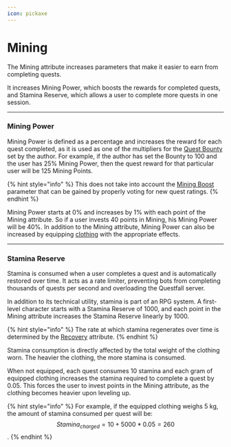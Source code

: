 ```yaml
---
icon: pickaxe
---
```


# Mining

The Mining attribute increases parameters that make it easier to earn from completing quests.

It increases Mining Power, which boosts the rewards for completed quests, and Stamina Reserve, which allows a user to complete more quests in one session.

***

### Mining Power

Mining Power is defined as a percentage and increases the reward for each quest completed, as it is used as one of the multipliers for the [Quest Bounty](../../authors/quest-bounty.md) set by the author. For example, if the author has set the Bounty to 100 and the user has 25% Mining Power, then the quest reward for that particular user will be 125 Mining Points.

{% hint style="info" %}
This does not take into account the [Mining Boost](../#mining-boost) parameter that can be gained by properly voting for new quest ratings.
{% endhint %}

Mining Power starts at 0% and increases by 1% with each point of the Mining attribute. So if a user invests 40 points in Mining, his Mining Power will be 40%. In addition to the Mining attribute, Mining Power can also be increased by equipping [clothing](../items/clothing.md) with the appropriate effects.

***

### Stamina Reserve

Stamina is consumed when a user completes a quest and is automatically restored over time. It acts as a rate limiter, preventing bots from completing thousands of quests per second and overloading the Questfall server.

In addition to its technical utility, stamina is part of an RPG system. A first-level character starts with a Stamina Reserve of 1000, and each point in the Mining attribute increases the Stamina Reserve linearly by 1000.

{% hint style="info" %}
The rate at which stamina regenerates over time is determined by the [Recovery](recovery.md) attribute.
{% endhint %}

Stamina consumption is directly affected by the total weight of the clothing worn. The heavier the clothing, the more stamina is consumed.&#x20;

When not equipped, each quest consumes 10 stamina and each gram of equipped clothing increases the stamina required to complete a quest by 0.05. This forces the user to invest points in the Mining attribute, as the clothing becomes heavier upon leveling up.

{% hint style="info" %}
For example, if the equipped clothing weighs 5 kg, the amount of stamina consumed per quest will be: \
$$Stamina_{charged}=10+5000*0.05=260$$.
{% endhint %}
